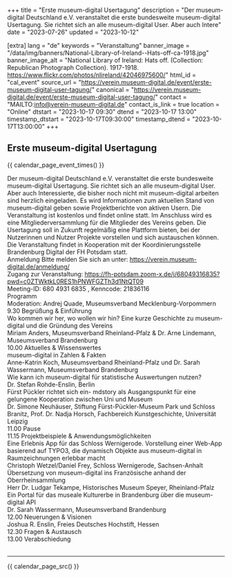 +++
title = "Erste museum-digital Usertagung"
description = "Der museum-digital Deutschland e.V. veranstaltet die erste bundesweite museum-digital Usertagung. Sie richtet sich an alle museum-digital User. Aber auch Intere"
date = "2023-07-26"
updated = "2023-10-12"

[extra]
lang = "de"
keywords = "Veranstaltung"
banner_image = "/data/img/banners/National-Library-of-Ireland--Hats-off-ca-1918.jpg"
banner_image_alt = "National Library of Ireland:  Hats off. (Collection: Republican Photograph Collection). 1917-1918. https://www.flickr.com/photos/nlireland/42046975600/"
html_id = "cal_event"
source_url = "https://verein.museum-digital.de/event/erste-museum-digital-user-tagung/"
canonical = "https://verein.museum-digital.de/event/erste-museum-digital-user-tagung/"
contact = "MAILTO:info@verein-museum-digital.de"
contact_is_link = true
location = "Online"
dtstart = "2023-10-17 09:30"
dtend = "2023-10-17 13:00"
timestamp_dtstart = "2023-10-17T09:30:00"
timestamp_dtend = "2023-10-17T13:00:00"
+++

## Erste museum-digital Usertagung

{{ calendar_page_event_times() }}

Der museum-digital Deutschland e.V. veranstaltet die erste bundesweite museum-digital Usertagung. Sie richtet sich an alle museum-digital User. Aber auch Interessierte, die bisher noch nicht mit museum-digital arbeiten sind herzlich eingeladen. Es wird Informationen zum aktuellen Stand von museum-digital geben sowie Projektberichte von aktiven Usern. Die Veranstaltung ist kostenlos und findet online statt. Im Anschluss wird es eine Mitgliederversammlung für die Mitglieder des Vereins geben. Die Usertagung soll in Zukunft regelmäßig eine Plattform bieten, bei der Nutzerinnen und Nutzer Projekte vorstellen und sich austauschen können. <br />
Die Veranstaltung findet in Kooperation mit der Koordinierungsstelle Brandenburg Digital der FH Potsdam statt. <br />
Anmeldung Bitte melden Sie sich an unter: https://verein.museum-digital.de/anmeldung/ <br />
Zugang zur Veranstaltung: https://fh-potsdam.zoom-x.de/j/68049316835?pwd=c0ZTWktkL0RES1hPNWFGZTh3d1NtQT09 <br />
Meeting-ID: 680 4931 6835 , Kenncode: 21836116 <br />
Programm<br />
Moderation: Andrej Quade, Museumsverband Mecklenburg-Vorpommern <br />
9.30 Begrüßung & Einführung <br />
Wo kommen wir her, wo wollen wir hin? Eine kurze Geschichte zu museum-digital und die Gründung des Vereins<br />
Miriam Anders, Museumsverband Rheinland-Pfalz & Dr. Arne Lindemann, Museumsverband Brandenburg <br />
10.00 Aktuelles & Wissenswertes <br />
museum-digital in Zahlen & Fakten<br />
Anne-Katrin Koch, Museumsverband Rheinland-Pfalz und Dr. Sarah Wassermann, Museumsverband Brandenburg <br />
Wie kann ich museum-digital für statistische Auswertungen nutzen?<br />
Dr. Stefan Rohde-Enslin, Berlin <br />
Fürst Pückler richtet sich ein- mdstory als Ausgangspunkt für eine gelungene Kooperation zwischen Uni und Museum<br />
Dr. Simone Neuhäuser, Stiftung Fürst-Pückler-Museum Park und Schloss Branitz, Prof. Dr. Nadja Horsch, Fachbereich Kunstgeschichte, Universität Leipzig <br />
11.00 Pause <br />
11.15 Projektbeispiele & Anwendungsmöglichkeiten  <br />
Eine Erlebnis App für das Schloss Wernigerode. Vorstellung einer Web-App basierend auf TYPO3, die dynamisch Objekte aus museum-digital in Raumzeichnungen erlebbar macht<br />
Christoph Wetzel/Daniel Frey, Schloss Wernigerode, Sachsen-Anhalt <br />
Übersetzung von museum-digital ins Französische anhand der Oberrheinsammlung<br />
Herr Dr. Ludgar Tekampe, Historisches Museum Speyer, Rheinland-Pfalz <br />
Ein Portal für das museale Kulturerbe in Brandenburg über die museum-digital API<br />
Dr. Sarah Wassermann, Museumsverband Brandenburg <br />
12.00 Neuerungen & Visionen<br />
Joshua R. Enslin, Freies Deutsches Hochstift, Hessen <br />
12.30 Fragen & Austausch <br />
13.00 Verabschiedung <br />
 <br />


----

{{ calendar_page_src() }}